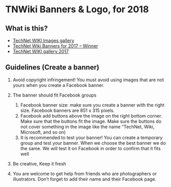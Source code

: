 # TNWiki Banners & Logo, for 2018

## What is this?

* [TechNet WIKI Images gallery](https://social.technet.microsoft.com/wiki/contents/articles/33222.technet-wiki-images-gallery.aspx)
* [TechNet Wiki Banners for 2017 – Winner](https://blogs.technet.microsoft.com/wikininjas/2017/01/31/technet-wiki-banners-for-2017/)
* [TechNet WIKI gallery 2017](https://gallery.technet.microsoft.com/TechNet-gallery-2017-d5d7dc34)


## Guidelines (Create a banner)

1. Avoid copyright infringement! 
You must avoid using images that are not yours when you create a Facebook banner.

2. The banner should fit Facebook groups
    1. Facebook banner size: make sure you create a banner with the right size. Facebook banners are 851 x 315 pixels.
    2. Facebook add buttons above the image on the right bottom corner. Make sure that the buttons fit the image. Make sure the buttons do not cover something in the image like the name “TechNet, Wiki, Microsoft, and so on)
    3. It is recommended to test your banner! You can create a temporary group and test your banner. When we choose the best banner we do the same. We will test it on Facebook in order to confirm that it fits well

3. Be creative, Keep it fresh

4. You are welcome to get help from friends who are photographers or illustrators. Don’t forget to add their name and their Facebook page.



